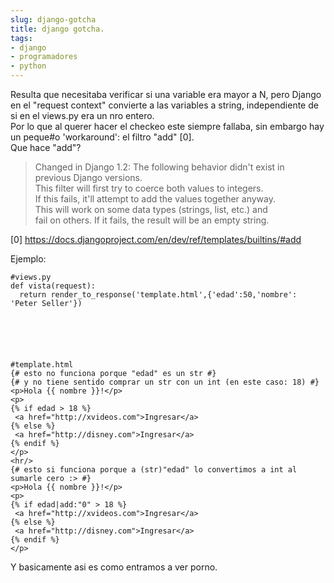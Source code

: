 ```yaml
---
slug: django-gotcha  
title: django gotcha.  
tags:  
- django  
- programadores  
- python  
---
```

  
Resulta que necesitaba verificar si una variable era mayor a N, pero Django en el "request context" convierte a las variables a string, independiente de si en el views.py era un nro entero.  
Por lo que al querer hacer el checkeo este siempre fallaba, sin embargo hay un peque#o 'workaround': el filtro "add" [0].  
Que hace "add"?  
  
  
> Changed in Django 1.2: The following behavior didn't exist in  
 previous Django versions.  
 This filter will first try to coerce both values to integers.  
 If this fails, it'll attempt to add the values together anyway.  
 This will work on some data types (strings, list, etc.) and  
 fail on others. If it fails, the result will be an empty string.  
  
  
[0] https://docs.djangoproject.com/en/dev/ref/templates/builtins/#add  
  
Ejemplo:  
  
      
      
    #views.py  
    def vista(request):  
      return render_to_response('template.html',{'edad':50,'nombre': 'Peter Seller'})  
      
  
  
  
  
      
    #template.html  
    {# esto no funciona porque "edad" es un str #}  
    {# y no tiene sentido comprar un str con un int (en este caso: 18) #}  
    <p>Hola {{ nombre }}!</p>  
    <p>  
    {% if edad > 18 %}  
     <a href="http://xvideos.com">Ingresar</a>  
    {% else %}  
     <a href="http://disney.com">Ingresar</a>  
    {% endif %}  
    </p>  
    <hr/>  
    {# esto si funciona porque a (str)"edad" lo convertimos a int al sumarle cero :> #}  
    <p>Hola {{ nombre }}!</p>  
    <p>  
    {% if edad|add:"0" > 18 %}  
     <a href="http://xvideos.com">Ingresar</a>  
    {% else %}  
     <a href="http://disney.com">Ingresar</a>  
    {% endif %}  
    </p>  
      
  
  
  
Y basicamente asi es como entramos a ver porno.  
